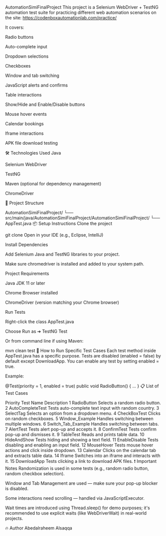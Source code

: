 AutomationSimiFinalProject
This project is a Selenium WebDriver + TestNG automation test suite for practicing different web automation scenarios on the site:
https://codenboxautomationlab.com/practice/

It covers:

Radio buttons

Auto-complete input

Dropdown selections

Checkboxes

Window and tab switching

JavaScript alerts and confirms

Table interactions

Show/Hide and Enable/Disable buttons

Mouse hover events

Calendar bookings

Iframe interactions

APK file download testing

🛠 Technologies Used
Java

Selenium WebDriver

TestNG

Maven (optional for dependency management)

ChromeDriver

📂 Project Structure

AutomationSimiFinalProject/
└── src/main/java/AutomationSimiFinalProject/AutomationSimiFinalProject/
    └── AppTest.java
📦 Setup Instructions
Clone the project


git clone <your-repo-url>
Open in your IDE (e.g., Eclipse, IntelliJ)

Install Dependencies

Add Selenium Java and TestNG libraries to your project.

Make sure chromedriver is installed and added to your system path.

Project Requirements

Java JDK 11 or later

Chrome Browser installed

ChromeDriver (version matching your Chrome browser)

Run Tests

Right-click the class AppTest.java

Choose Run as ➔ TestNG Test

Or from command line if using Maven:


mvn clean test
🚀 How to Run Specific Test Cases
Each test method inside AppTest.java has a specific purpose. Tests are disabled (enabled = false) by default except DownloadApp.
You can enable any test by setting enabled = true.

Example:


@Test(priority = 1, enabled = true)
public void RadioButton() {
    ...
}
📋 List of Test Cases

Priority	Test Name	Description
1	RadioButton	Selects a random radio button.
2	AutoCompleteTest	Tests auto-complete text input with random country.
3	SelectTag	Selects an option from a dropdown menu.
4	CheckBoxTest	Clicks on random checkboxes.
5	Window_Example	Handles switching between multiple windows.
6	Switch_Tab_Example	Handles switching between tabs.
7	AlertTest	Tests alert pop-up and accepts it.
8	ConfirmTest	Tests confirm pop-up and dismisses it.
9	TableTest	Reads and prints table data.
10	HideAndShow	Tests hiding and showing a text field.
11	EnableDisable	Tests disabling and enabling an input field.
12	MouseHover	Tests mouse hover actions and click inside dropdown.
13	Calendar	Clicks on the calendar tab and extracts table data.
14	Iframe	Switches into an iframe and interacts with it.
15	DownloadApp	Tests clicking a link to download APK files.
❗ Important Notes
Randomization is used in some tests (e.g., random radio button, random checkbox selection).

Window and Tab Management are used — make sure your pop-up blocker is disabled.

Some interactions need scrolling — handled via JavaScriptExecutor.

Wait times are introduced using Thread.sleep() for demo purposes; it's recommended to use explicit waits (like WebDriverWait) in real-world projects.

🔥 Author
Abedalraheem Alsaqqa